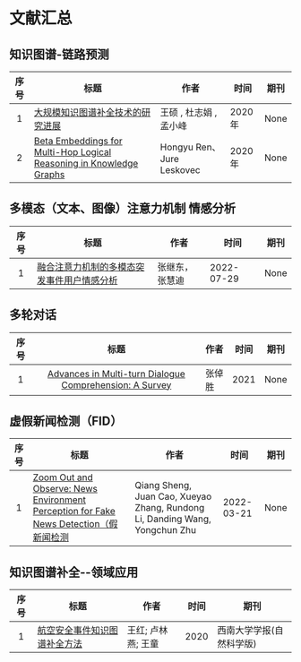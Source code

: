# 文献汇总


## 知识图谱-链路预测
|序号|标题|作者|时间|期刊|
|:-:|-|-|-|-|
|1|                         [大规模知识图谱补全技术的研究进展](9月11日/大规模知识图谱补全技术的研究进展)|                          王硕 , 杜志娟 , 孟小峰|                         2020年|                         None|
|2|                         [Beta Embeddings for Multi-Hop Logical Reasoning in Knowledge Graphs](9月11日/Beta%20Embeddings%20for%20Multi-Hop%20Logical%20Reasoning%20in%20Knowledge%20Graphs)|                          Hongyu Ren、Jure Leskovec|                         2020年|                         None|


## 多模态（文本、图像）注意力机制 情感分析
|序号|标题|作者|时间|期刊|
|:-:|-|-|-|-|
|1|                         [融合注意力机制的多模态突发事件用户情感分析](9月11日/融合注意力机制的多模态突发事件用户情感分析)|                          张继东，张慧迪|                         2022-07-29|                         None|


## 多轮对话
|序号|标题|作者|时间|期刊|
|:-:|:-:|-|-|:-:|
|1|                         [Advances in Multi-turn Dialogue Comprehension: A Survey](9月11日/Advances%20in%20Multi-turn%20Dialogue%20Comprehension:%20A%20Survey)|                          张倬胜|                         2021|                         None|


## 虚假新闻检测（FID）
|序号|标题|作者|时间|期刊|
|:-:|-|-|-|-|
|1|                         [Zoom Out and Observe: News Environment Perception for Fake News Detection（假新闻检测](9月11日/Zoom%20Out%20and%20Observe:%20News%20Environment%20Perception%20for%20Fake%20News%20Detection（假新闻检测)|                          Qiang Sheng, Juan Cao, Xueyao Zhang, Rundong Li, Danding Wang, Yongchun Zhu|                         2022-03-21|                         None|


## 知识图谱补全--领域应用
|序号|标题|作者|时间|期刊|
|:-:|-|-|-|-|
|1|                         [航空安全事件知识图谱补全方法](9月12日/航空安全事件知识图谱补全方法)|                          王红; 卢林燕; 王童|                         2020|                         西南大学学报(自然科学版)|
